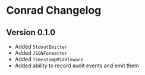 # Conrad Changelog

## Version 0.1.0

* Added `StdoutEmitter`
* Added `JSONFormatter`
* Added `TimestampMiddleware`
* Added ability to record audit events and emit them
